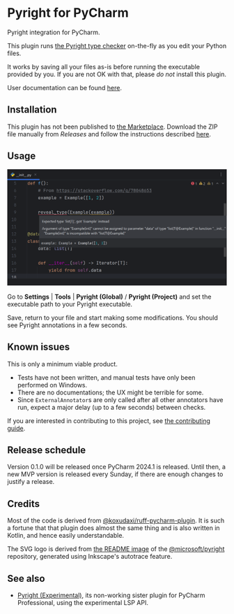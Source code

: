 # Pyright for PyCharm

<!-- Plugin description -->
Pyright integration for PyCharm.

This plugin runs [the Pyright type checker][1] on-the-fly
as you edit your Python files.

It works by saving all your files as-is before running
the executable provided by you. If you are not OK with that,
please <em>do not</em> install this plugin.

User documentation can be found [here][2].


  [1]: https://github.com/microsoft/pyright
  [2]: https://insyncwithfoo.github.io/pyright-plugin/
<!-- Plugin description end -->


## Installation

This plugin has not been published to [the Marketplace][3].
Download the ZIP file manually from <i>Releases</i>
and follow the instructions described [here][4].


## Usage

![](./docs/img/demo1.png)

Go to <b>Settings</b> | <b>Tools</b> |
<b>Pyright (Global)</b> / <b>Pyright (Project)</b> and
set the executable path to your Pyright executable.

Save, return to your file and start making some modifications.
You should see Pyright annotations in a few seconds.


## Known issues

This is only a minimum viable product.

* Tests have not been written,
  and manual tests have only been performed on Windows.
* There are no documentations; the UX might be terrible for some.
* Since `ExternalAnnotator`s are only called after all other annotators
  have run, expect a major delay (up to a few seconds) between checks.

If you are interested in contributing to this project,
see [the contributing guide][5].


## Release schedule

Version 0.1.0 will be released once PyCharm 2024.1 is released.
Until then, a new MVP version is released every Sunday,
if there are enough changes to justify a release.


## Credits

Most of the code is derived from [@koxudaxi/ruff-pycharm-plugin][6].
It is such a fortune that that plugin does almost the same thing
and is also written in Kotlin, and hence easily understandable.

The SVG logo is derived from [the README image][7]
of the [@microsoft/pyright][1] repository,
generated using Inkscape's autotrace feature.


## See also

* [Pyright (Experimental)][8], its non-working sister plugin
  for PyCharm Professional, using the experimental LSP API.


  [3]: https://plugins.jetbrains.com/
  [4]: https://www.jetbrains.com/help/pycharm/managing-plugins.html#install_plugin_from_disk
  [5]: ./CONTRIBUTING.md
  [6]: https://github.com/koxudaxi/ruff-pycharm-plugin
  [7]: https://github.com/microsoft/pyright/blob/main/docs/img/PyrightLarge.png
  [8]: https://github.com/InSyncWithFoo/pyright-experimental-plugin

